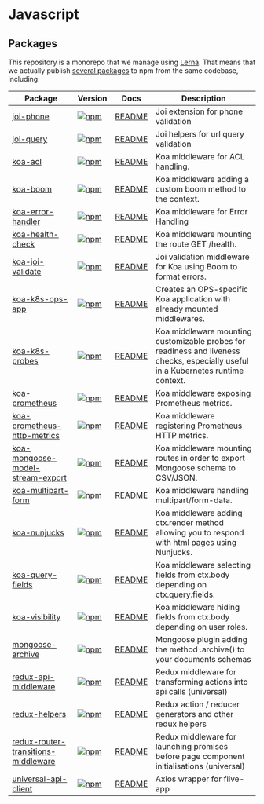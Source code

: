 # Javascript

## Packages

This repository is a monorepo that we manage using [Lerna](https://github.com/lerna/lerna). That means that we actually publish [several packages](/packages) to npm from the same codebase, including:

| Package                                                                             | Version                                                                                                                                                                             | Docs                                                             | Description                                                                                                                       |
| ----------------------------------------------------------------------------------- | ----------------------------------------------------------------------------------------------------------------------------------------------------------------------------------- | ---------------------------------------------------------------- | --------------------------------------------------------------------------------------------------------------------------------- |
| [joi-phone](packages/joi-phone)                                                     | [![npm](https://img.shields.io/npm/v/@sigfox/joi-phone.svg?style=flat-square)](https://www.npmjs.com/package/@sigfox/joi-phone)                                                     | [README](packages/joi-phone/README.md)                           | Joi extension for phone validation                                                                                                |
| [joi-query](packages/joi-query)                                                     | [![npm](https://img.shields.io/npm/v/@sigfox/joi-query.svg?style=flat-square)](https://www.npmjs.com/package/@sigfox/joi-query)                                                     | [README](packages/joi-query/README.md)                           | Joi helpers for url query validation                                                                                              |
| [koa-acl](packages/koa-acl)                                                         | [![npm](https://img.shields.io/npm/v/@sigfox/koa-acl.svg?style=flat-square)](https://www.npmjs.com/package/@sigfox/koa-acl)                                                         | [README](packages/koa-acl/README.md)                             | Koa middleware for ACL handling.                                                                                                  |
| [koa-boom](packages/koa-boom)                                                       | [![npm](https://img.shields.io/npm/v/@sigfox/koa-boom.svg?style=flat-square)](https://www.npmjs.com/package/@sigfox/koa-boom)                                                       | [README](packages/koa-boom/README.md)                            | Koa middleware adding a custom boom method to the context.                                                                        |
| [koa-error-handler](packages/koa-error-handler)                                     | [![npm](https://img.shields.io/npm/v/@sigfox/koa-error-handler.svg?style=flat-square)](https://www.npmjs.com/package/@sigfox/koa-error-handler)                                     | [README](packages/koa-error-handler/README.md)                   | Koa middleware for Error Handling                                                                                                 |
| [koa-health-check](packages/koa-health-check)                                       | [![npm](https://img.shields.io/npm/v/@sigfox/koa-health-check.svg?style=flat-square)](https://www.npmjs.com/package/@sigfox/koa-health-check)                                       | [README](packages/koa-health-check/README.md)                    | Koa middleware mounting the route GET /health.                                                                                    |
| [koa-joi-validate](packages/koa-joi-validate)                                       | [![npm](https://img.shields.io/npm/v/@sigfox/koa-joi-validate.svg?style=flat-square)](https://www.npmjs.com/package/@sigfox/koa-joi-validate)                                       | [README](packages/koa-joi-validate/README.md)                    | Joi validation middleware for Koa using Boom to format errors.                                                                    |
| [koa-k8s-ops-app](packages/koa-k8s-ops-app)                                         | [![npm](https://img.shields.io/npm/v/@sigfox/koa-k8s-ops-app.svg?style=flat-square)](https://www.npmjs.com/package/@sigfox/koa-k8s-ops-app)                                         | [README](packages/koa-k8s-ops-app/README.md)                     | Creates an OPS-specific Koa application with already mounted middlewares.                                                         |
| [koa-k8s-probes](packages/koa-k8s-probes)                                           | [![npm](https://img.shields.io/npm/v/@sigfox/koa-k8s-probes.svg?style=flat-square)](https://www.npmjs.com/package/@sigfox/koa-k8s-probes)                                           | [README](packages/koa-k8s-probes/README.md)                      | Koa middleware mounting customizable probes for readiness and liveness checks, especially useful in a Kubernetes runtime context. |
| [koa-prometheus](packages/koa-prometheus)                                           | [![npm](https://img.shields.io/npm/v/@sigfox/koa-prometheus.svg?style=flat-square)](https://www.npmjs.com/package/@sigfox/koa-prometheus)                                           | [README](packages/koa-prometheus/README.md)                      | Koa middleware exposing Prometheus metrics.                                                                                       |
| [koa-prometheus-http-metrics](packages/koa-prometheus-http-metrics)                 | [![npm](https://img.shields.io/npm/v/@sigfox/koa-prometheus-http-metrics.svg?style=flat-square)](https://www.npmjs.com/package/@sigfox/koa-prometheus-http-metrics)                 | [README](packages/koa-prometheus-http-metrics/README.md)         | Koa middleware registering Prometheus HTTP metrics.                                                                               |
| [koa-mongoose-model-stream-export](packages/koa-mongoose-model-stream-export)       | [![npm](https://img.shields.io/npm/v/@sigfox/koa-mongoose-model-stream-export.svg?style=flat-square)](https://www.npmjs.com/package/@sigfox/koa-mongoose-model-stream-export)       | [README](packages/koa-mongoose-model-stream-export/README.md)    | Koa middleware mounting routes in order to export Mongoose schema to CSV/JSON.                                                    |
| [koa-multipart-form](packages/koa-multipart-form)                                   | [![npm](https://img.shields.io/npm/v/@sigfox/koa-multipart-form.svg?style=flat-square)](https://www.npmjs.com/package/@sigfox/koa-multipart-form)                                   | [README](packages/koa-multipart-form/README.md)                  | Koa middleware handling multipart/form-data.                                                                                      |
| [koa-nunjucks](packages/koa-nunjucks)                                               | [![npm](https://img.shields.io/npm/v/@sigfox/koa-nunjucks.svg?style=flat-square)](https://www.npmjs.com/package/@sigfox/koa-nunjucks)                                               | [README](packages/koa-nunjucks/README.md)                        | Koa middleware adding ctx.render method allowing you to respond with html pages using Nunjucks.                                   |
| [koa-query-fields](packages/koa-query-fields)                                       | [![npm](https://img.shields.io/npm/v/@sigfox/koa-query-fields.svg?style=flat-square)](https://www.npmjs.com/package/@sigfox/koa-query-fields)                                       | [README](packages/koa-query-fields/README.md)                    | Koa middleware selecting fields from ctx.body depending on ctx.query.fields.                                                      |
| [koa-visibility](packages/koa-visibility)                                           | [![npm](https://img.shields.io/npm/v/@sigfox/koa-visibility.svg?style=flat-square)](https://www.npmjs.com/package/@sigfox/koa-visibility)                                           | [README](packages/koa-visibility/README.md)                      | Koa middleware hiding fields from ctx.body depending on user roles.                                                               |
| [mongoose-archive](packages/mongoose-archive)                                       | [![npm](https://img.shields.io/npm/v/@sigfox/mongoose-archive.svg?style=flat-square)](https://www.npmjs.com/package/@sigfox/mongoose-archive)                                       | [README](packages/mongoose-archive/README.md)                    | Mongoose plugin adding the method .archive() to your documents schemas                                                            |
| [redux-api-middleware](packages/redux-api-middleware)                               | [![npm](https://img.shields.io/npm/v/@sigfox/redux-api-middleware.svg?style=flat-square)](https://www.npmjs.com/package/@sigfox/redux-api-middleware)                               | [README](packages/redux-api-middleware/README.md)                | Redux middleware for transforming actions into api calls (universal)                                                              |
| [redux-helpers](packages/redux-helpers)                                             | [![npm](https://img.shields.io/npm/v/@sigfox/redux-helpers.svg?style=flat-square)](https://www.npmjs.com/package/@sigfox/redux-helpers)                                             | [README](packages/redux-helpers/README.md)                       | Redux action / reducer generators and other redux helpers                                                                         |
| [redux-router-transitions-middleware](packages/redux-router-transitions-middleware) | [![npm](https://img.shields.io/npm/v/@sigfox/redux-router-transitions-middleware.svg?style=flat-square)](https://www.npmjs.com/package/@sigfox/redux-router-transitions-middleware) | [README](packages/redux-router-transitions-middleware/README.md) | Redux middleware for launching promises before page component initialisations (universal)                                         |
| [universal-api-client](packages/universal-api-client)                               | [![npm](https://img.shields.io/npm/v/@sigfox/universal-api-client.svg?style=flat-square)](https://www.npmjs.com/package/@sigfox/universal-api-client)                               | [README](packages/universal-api-client/README.md)                | Axios wrapper for flive-app                                                                                                       |

